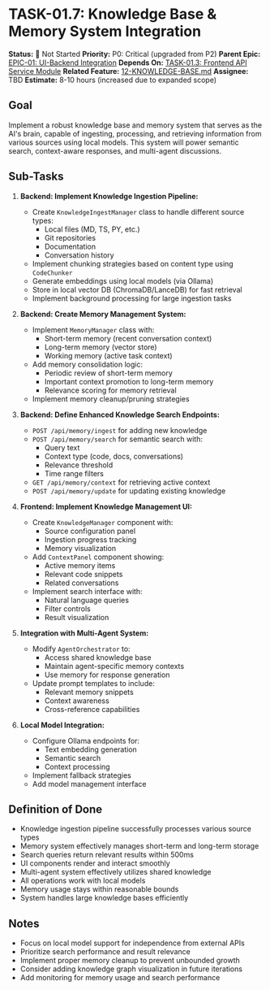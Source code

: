 # TASK-01.7: Knowledge Base & Memory System Integration

**Status:** 🔴 Not Started
**Priority:** P0: Critical (upgraded from P2)
**Parent Epic:** [EPIC-01: UI-Backend Integration](EPIC-01-UI-Backend-Integration.md)
**Depends On:** [TASK-01.3: Frontend API Service Module](TASK-01.3-Frontend-API-Service.md)
**Related Feature:** [12-KNOWLEDGE-BASE.md](../00-FEATURE-LIST.md)
**Assignee:** TBD
**Estimate:** 8-10 hours (increased due to expanded scope)

## Goal

Implement a robust knowledge base and memory system that serves as the AI's brain, capable of ingesting, processing, and retrieving information from various sources using local models. This system will power semantic search, context-aware responses, and multi-agent discussions.

## Sub-Tasks

1. **Backend: Implement Knowledge Ingestion Pipeline:**
   * Create `KnowledgeIngestManager` class to handle different source types:
     * Local files (MD, TS, PY, etc.)
     * Git repositories
     * Documentation
     * Conversation history
   * Implement chunking strategies based on content type using `CodeChunker`
   * Generate embeddings using local models (via Ollama)
   * Store in local vector DB (ChromaDB/LanceDB) for fast retrieval
   * Implement background processing for large ingestion tasks

2. **Backend: Create Memory Management System:**
   * Implement `MemoryManager` class with:
     * Short-term memory (recent conversation context)
     * Long-term memory (vector store)
     * Working memory (active task context)
   * Add memory consolidation logic:
     * Periodic review of short-term memory
     * Important context promotion to long-term memory
     * Relevance scoring for memory retrieval
   * Implement memory cleanup/pruning strategies

3. **Backend: Define Enhanced Knowledge Search Endpoints:**
   * `POST /api/memory/ingest` for adding new knowledge
   * `POST /api/memory/search` for semantic search with:
     * Query text
     * Context type (code, docs, conversations)
     * Relevance threshold
     * Time range filters
   * `GET /api/memory/context` for retrieving active context
   * `POST /api/memory/update` for updating existing knowledge

4. **Frontend: Implement Knowledge Management UI:**
   * Create `KnowledgeManager` component with:
     * Source configuration panel
     * Ingestion progress tracking
     * Memory visualization
   * Add `ContextPanel` component showing:
     * Active memory items
     * Relevant code snippets
     * Related conversations
   * Implement search interface with:
     * Natural language queries
     * Filter controls
     * Result visualization

5. **Integration with Multi-Agent System:**
   * Modify `AgentOrchestrator` to:
     * Access shared knowledge base
     * Maintain agent-specific memory contexts
     * Use memory for response generation
   * Update prompt templates to include:
     * Relevant memory snippets
     * Context awareness
     * Cross-reference capabilities

6. **Local Model Integration:**
   * Configure Ollama endpoints for:
     * Text embedding generation
     * Semantic search
     * Context processing
   * Implement fallback strategies
   * Add model management interface

## Definition of Done

- Knowledge ingestion pipeline successfully processes various source types
- Memory system effectively manages short-term and long-term storage
- Search queries return relevant results within 500ms
- UI components render and interact smoothly
- Multi-agent system effectively utilizes shared knowledge
- All operations work with local models
- Memory usage stays within reasonable bounds
- System handles large knowledge bases efficiently

## Notes

- Focus on local model support for independence from external APIs
- Prioritize search performance and result relevance
- Implement proper memory cleanup to prevent unbounded growth
- Consider adding knowledge graph visualization in future iterations
- Add monitoring for memory usage and search performance

